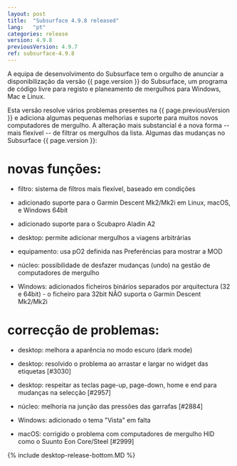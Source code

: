 ```yaml
---
layout: post
title:  "Subsurface 4.9.8 released"
lang:   "pt"
categories: release
version: 4.9.8
previousVersion: 4.9.7
ref: subsurface-4.9.8
---
```

A equipa de desenvolvimento do Subsurface tem o orgulho de anunciar a disponibilização da versão  {{ page.version }} do Subsurface, um programa de código livre para registo e planeamento de mergulhos para Windows, Mac e Linux.

Esta versão resolve vários problemas presentes na {{ page.previousVersion }} e adiciona algumas pequenas melhorias e suporte para muitos novos computadores de mergulho. A alteração mais substancial é a nova forma -- mais flexível -- de filtrar os mergulhos da lista. Algumas das mudanças no Subsurface {{ page.version }}:

# novas funções:

 - filtro: sistema de filtros mais flexível, baseado em condições

 - adicionado suporte para o Garmin Descent Mk2/Mk2i em Linux, macOS, e Windows 64bit

 - adicionado suporte para o Scubapro Aladin A2

 - desktop: permite adicionar mergulhos a viagens arbitrárias

 - equipamento: usa pO2 definida nas Preferências para mostrar a MOD

 - núcleo: possibilidade de desfazer mudanças (undo) na gestão de computadores de mergulho

 - Windows: adicionados ficheiros binários separados por arquitectura (32 e 64bit) - o ficheiro para 32bit NÃO suporta o Garmin Descent Mk2/Mk2i

# correcção de problemas:

 - desktop: melhora a aparência no modo escuro (dark mode)

 - desktop: resolvido o problema ao arrastar e largar no widget das etiquetas [#3030]

 - desktop: respeitar as teclas page-up, page-down, home e end para mudanças na selecção [#2957]

 - núcleo: melhoria na junção das pressões das garrafas [#2884]

 - Windows: adicionado o tema "Vista" em falta

 - macOS: corrigido o problema com computadores de mergulho HID como o Suunto Eon Core/Steel [#2999]

{% include desktop-release-bottom.MD %}
